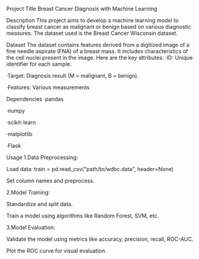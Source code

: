 Project Title
Breast Cancer Diagnosis with Machine Learning

Description
This project aims to develop a machine learning model to classify breast cancer as malignant or benign based on various diagnostic measures. The dataset used is the Breast Cancer Wisconsin dataset.

Dataset
The dataset contains features derived from a digitized image of a fine needle aspirate (FNA) of a breast mass. It includes characteristics of the cell nuclei present in the image. Here are the key attributes:
  ·ID: Unique identifier for each sample.

  ·Target: Diagnosis result (M = malignant, B = benign).

  ·Features: Various measurements 

Dependencies
  ·pandas

  ·numpy

  ·scikit-learn

  ·matplotlib

  ·Flask 

Usage
1.Data Preprocessing:

Load data: train = pd.read_csv("path/to/wdbc.data", header=None)

Set column names and preprocess.

2.Model Training:

Standardize and split data.

Train a model using algorithms like Random Forest, SVM, etc.

3.Model Evaluation:

Validate the model using metrics like accuracy, precision, recall, ROC-AUC.

Plot the ROC curve for visual evaluation.
